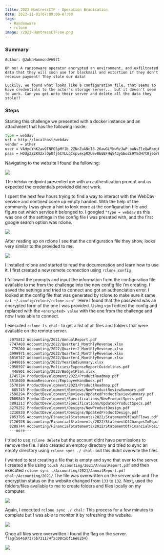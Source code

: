 ```yaml
---
title: 2023 HuntressCTF - Operation Eradication
date: 2023-11-01T07:00:00-07:00
tags:
  - Randomware
  - rclone
image: /2023-HuntressCTF/oe.png
---
```


### Summary
```
Author: @JohnHammond#6971

Oh no! A ransomware operator encrypted an environment, and exfiltrated data that they will soon use for blackmail and extortion if they don't receive payment! They stole our data!

Luckily, we found what looks like a configuration file, that seems to have credentials to the actor's storage server... but it doesn't seem to work. Can you get onto their server and delete all the data they stole!?
```

### Steps

Starting this challenge we presented with a docker instance and an attachment that has the following inside:

```bash
type = webdav
url = http://localhost/webdav
vendor = other
user = VAHycYhK2aw9TNFGSpMf1b_2ZNnZuANcI8-26awGLYkwRzJwP_buNsZ1eQwRkmjQmVzxMe5r
pass = HOUg3Z2KV2xlQpUfj6CYLLqCspvexpRXU9v8EGBFHq543ySEoZE9YSdH7t8je5rWfBIIMS-5% 
```

Navigating to the website I found the following:

![](2023-HuntressCTF/oe1.png)

The `Webdav` endpoint presented me with an authentication prompt and as expected the credentials provided did not work.

I spent the next few hours trying to find a way to interact with the WebDav service and contined come up empty handed.  With the help of the community I was given a hint to look more at the configuration file and figure out which service it belonged to.  I googled `"type = webdav` as this was one of the settings in the config file I was presnted with, and the first google search option was rclone.

![](2023-HuntressCTF/oe2.png)

After reading up on rclone I see that the configuration file they show, looks very similar to the provided to me. 

![](2023-HuntressCTF/oe3.png)

I installed rclone and started to read the documenation and learn how to use it. I first created a new remote connection using `rclone config`

I followed the prompts and input the information from the configuration file available to me from the challenge into the new config file i'm creating.   I saved the settings and tried to connect and got an authenciation error.  I looked at the config file that was generated by rclone to make sure it same, `cat ~/.config/rclone/rclone.conf ` Here I found that the password was an encrypted form of the one I was provided. Using `vim` I edited the config and replaced with the `<encrypted> value` with the one from the challenge and now I was able to connect.

I executed `rclone ls chal:` to get a list of all files and folders that were available on the remote server. 

```bash
  2975812 Accounting/2021/AnnualReport.pdf
  7747488 Accounting/2022/Quarter1_MonthlyRevenue.xlsx
   776200 Accounting/2022/Quarter2_MonthlyRevenue.xlsx
  3999971 Accounting/2022/Quarter3_MonthlyRevenue.xlsx
  6816747 Accounting/2022/Quarter4_MonthlyRevenue.xlsx
  2949016 Accounting/2022/YearEndSummary.xlsx
  2950597 Accounting/Policies/ExpenseReportGuidelines.pdf
   446901 Accounting/2023/BudgetPlan.xlsx
  1745724 ProductDevelopment/2022/ProductRoadmap.pdf
  3510400 HumanResources/EmployeeHandbook.pdf
  3570194 ProductDevelopment/2023/ProductRoadmap.pdf
   685745 ProductDevelopment/Reviews/NewProductReviewSummary.pdf
  2598294 ProductDevelopment/Reviews/UpdatedProductReviewSummary.pdf
  7680849 ProductDevelopment/Specifications/NewProductSpecs.pdf
  3891213 ProductDevelopment/Specifications/UpdatedProductSpecs.pdf
  3279252 ProductDevelopment/Designs/NewProductDesign.pdf
  3210830 ProductDevelopment/Designs/UpdatedProductDesign.pdf
  7053795 Accounting/FinancialStatements/2022/StatementOfCashFlows.pdf
  7126928 Accounting/FinancialStatements/2022/StatementOfChangesInEquity.pdf
  8209744 Accounting/FinancialStatements/2022/StatementOfFinancialPosition.pdf
  ---more---
```

I tried to use `rclone delete` but the account didnt have permissions to remove the file.  I also created an emptoy directory and tried to sync an empty directory using `rclone sync ./ chal:` but this didnt overwite the files. 

I wanted to test creating a file that is empty and sync that over to the server.  I created a file using `touch Accounting/2021/AnnualReport.pdf` and then executed `rclone sync ./Accounting/2021/AnnualReport.pdf chal:/Accounting/2021/`  The file was overwritten on the server side and The encryption status on the website changed from `133` to `132`.  Next, used the folders/files available to me to create folders and files locally on my computer.

![](2023-HuntressCTF/oe4.png)

Again, I executed `rclone sync ./ chal:`  This process for a few minutes to complete but I was able to monitor it by refreshing the website.

![](2023-HuntressCTF/oe5.png)

Once all files were overwritten I found the flag on the server. `flag{564607375b731174f2c08c5bf16e82b4}`

![](2023-HuntressCTF/oe6.png)


